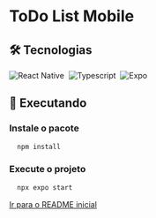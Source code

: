 # ToDo List Mobile

## 🛠️ Tecnologias

![React Native](https://img.shields.io/badge/react_native-2D2C2A?style=for-the-badge&logo=react&logoColor=%2361DAFB)&nbsp;
![Typescript](https://img.shields.io/badge/-Typescript-2D2C2A?style=for-the-badge&logo=typescript)&nbsp;
![Expo](https://img.shields.io/badge/expo-2D2C2A?style=for-the-badge&logo=expo&logoColor=#D04A37)&nbsp;

## 🔧 Executando

### Instale o pacote

```bash
  npm install
```

### Execute o projeto

```bash
  npx expo start
```

[Ir para o README inicial](../README.md)
